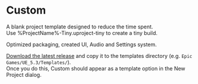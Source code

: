 # Custom
A blank project template designed to reduce the time spent.<br />
Use %ProjectName%-Tiny.uproject-tiny to create a tiny build.<br />

Optimized packaging, created UI, Audio and Settings system.<br />

[Download the latest release](https://github.com/Aladin273/Custom/releases/download/v1.0.0/TP_Custom.zip) and copy it to the templates directory (e.g. `Epic Games/UE_5.3/Templates/`).<br />
Once you do this, Custom should appear as a template option in the New Project dialog.<br />
